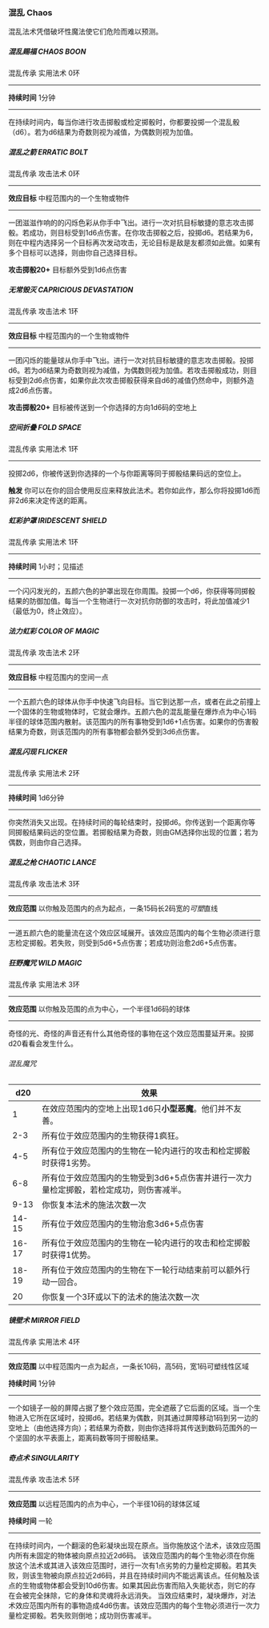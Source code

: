 ### 混乱	Chaos

混乱法术凭借破坏性魔法使它们危险而难以预测。

##### 混乱赐福	**CHAOS BOON**

混乱传承    实用法术    0环

------

**持续时间**   1分钟

------

在持续时间内，每当你进行攻击掷骰或检定掷骰时，你都要投掷一个混乱骰（d6）。若为d6结果为奇数则视为减值，为偶数则视为加值。



##### 混乱之箭	**ERRATIC BOLT**

混乱传承    攻击法术    0环

------

**效应目标**    中程范围内的一个生物或物件

------

一团滋滋作响的的闪烁色彩从你手中飞出。进行一次对抗目标敏捷的意志攻击掷骰。若成功，则目标受到1d6点伤害。在你攻击掷骰之后，投掷d6。若结果为6，则在中程内选择另一个目标再次发动攻击，无论目标是敌是友都须如此做。如果有多个目标可以选择，则由你自己选择目标。

**攻击掷骰20+**    目标额外受到1d6点伤害



##### 无常毁灭	**CAPRICIOUS DEVASTATION**

混乱传承    攻击法术    1环

------

**效应目标**    中程范围内的一个生物或物件

------

一团闪烁的能量球从你手中飞出。进行一次对抗目标敏捷的意志攻击掷骰。投掷d6。若为d6结果为奇数则视为减值，为偶数则视为加值。若攻击掷骰成功，则目标受到2d6点伤害，如果你此次攻击掷骰获得来自d6的减值仍然命中，则额外造成2d6点伤害。

**攻击掷骰20+**    目标被传送到一个你选择的方向1d6码的空地上



##### 空间折叠	**FOLD SPACE**

混乱传承    实用法术    1环

------

投掷2d6，你被传送到你选择的一个与你距离等同于掷骰结果码远的空位上。

**触发**    你可以在你的回合使用反应来释放此法术。若你如此作，那么你将投掷1d6而非2d6来决定传送的距离。



##### 虹彩护罩	**IRIDESCENT SHIELD**

混乱传承    实用法术    1环

------

**持续时间**   1小时；见描述

------

一个闪闪发光的，五颜六色的护罩出现在你周围。投掷一个d6，你获得等同掷骰结果的防御加值。每当一个生物进行一次对抗你防御的攻击时，将此加值减少1（最低为0，终止效应）。



##### 法力虹彩	**COLOR OF MAGIC**

混乱传承    攻击法术    2环

------

**效应目标**    中程范围内的空间一点

------

一个五颜六色的球体从你手中快速飞向目标。当它到达那一点，或者在此之前撞上一个固体的生物或物体时，它就会爆炸。五颜六色的混乱能量在爆炸点为中心1码半径的球体范围内散射。该范围内的所有事物受到1d6+1点伤害。如果你的伤害骰结果为奇数，则该范围内的所有事物都会额外受到3d6点伤害。



##### 混乱闪现	**FLICKER**

混乱传承    实用法术    2环

------

**持续时间**   1d6分钟

------

你突然消失又出现。在持续时间的每轮结束时，投掷d6。你传送到一个距离你等同掷骰结果码远的空位置。若掷骰结果为奇数，则由GM选择你出现的位置；若为偶数，则由你自己选择。



##### 混乱之枪	**CHAOTIC LANCE**

混乱传承    攻击法术   3环

------

**效应范围**    以你触及范围内的点为起点，一条15码长2码宽的*可塑*直线

------

一道五颜六色的能量流在这个效应区域展开。该效应范围内的每个生物必须进行意志检定掷骰。若失败，则受到5d6+5点伤害；若成功则治愈2d6+5点伤害。



##### 狂野魔咒	**WILD MAGIC**

混乱传承    实用法术   3环

------

**效应范围**    以你触及范围的点为中心，一个半径1d6码的球体

------

奇怪的光、奇怪的声音还有什么其他奇怪的事物在这个效应范围蔓延开来。投掷d20看看会发生什么。

###### 混乱魔咒

| d20   | 效果                                                         |
| ----- | ------------------------------------------------------------ |
| 1     | 在效应范围内的空地上出现1d6只**小型恶魔**。他们并不友善。    |
| 2-3   | 所有位于效应范围内的生物获得1疯狂。                          |
| 4-5   | 所有位于效应范围内的生物在一轮内进行的攻击和检定掷骰时获得1劣势。 |
| 6-8   | 所有位于效应范围内的生物受到3d6+5点伤害并进行一次力量检定掷骰，若检定成功，则伤害减半。 |
| 9-13  | 你恢复本法术的施法次数一次                                   |
| 14-15 | 所有位于效应范围内的生物治愈3d6+5点伤害                      |
| 16-17 | 所有位于效应范围内的生物在一轮内进行的攻击和检定掷骰时获得1优势。 |
| 18-19 | 所有位于效应范围内的生物在下一轮行动结束前可以额外行动一回合。 |
| 20    | 你恢复一个3环或以下的法术的施法次数一次                      |



##### 镜壁术	**MIRROR FIELD**

混乱传承    实用法术   4环

------

**效应范围**    以中程范围内一点为起点，一条长10码，高5码，宽1码可塑线性区域

**持续时间**    1分钟

------

一个如镜子一般的屏障占据了整个效应范围，完全遮蔽了它后面的区域。当一个生物进入它所在区域时，投掷d6。若结果为偶数，则其通过屏障移动1码到另一边的空地上（由他选择方向）；若结果为奇数，则由你选择将其传送到数码范围外的一个坚固的水平表面上，距离码数等同于掷骰结果。



##### 奇点术	**SINGULARITY**

混乱传承    攻击法术   5环

------

**效应范围**    以远程范围内的点为中心，一个半径10码的球体区域

**持续时间**    一轮

------

在持续时间内，一个翻滚的色彩凝块出现在原点。当你施放这个法术，该效应范围内所有未固定的物体被向原点拉近2d6码。
该效应范围内的每个生物必须在你施放这个法术或其进入该效应范围时，进行一次有1点劣势的力量检定掷骰。若其失败，则该生物被向原点拉近2d6码，并且在持续时间内不能远离该点。任何触及该点的生物或物体都会受到10d6伤害。如果其因此伤害而陷入失能状态，则它的存在会被完全抹除，它的身体和灵魂将永远消失。
当效应结束时，凝块爆炸，对法术效应范围内所有的事物造成4d6伤害。该效应范围内的每个生物必须进行一次力量检定掷骰。若失败则倒地；成功则伤害减半。